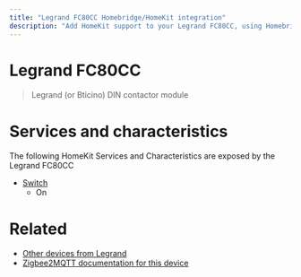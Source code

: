 ```yaml
---
title: "Legrand FC80CC Homebridge/HomeKit integration"
description: "Add HomeKit support to your Legrand FC80CC, using Homebridge, Zigbee2MQTT and homebridge-z2m."
---
```

<!---
This file has been GENERATED using src/docgen/docgen.ts
DO NOT EDIT THIS FILE MANUALLY!
-->
# Legrand FC80CC
> Legrand (or Bticino) DIN contactor module


# Services and characteristics
The following HomeKit Services and Characteristics are exposed by
the Legrand FC80CC

* [Switch](../../switch.md)
  * On


# Related
* [Other devices from Legrand](../index.md#legrand)
* [Zigbee2MQTT documentation for this device](https://www.zigbee2mqtt.io/devices/FC80CC.html)